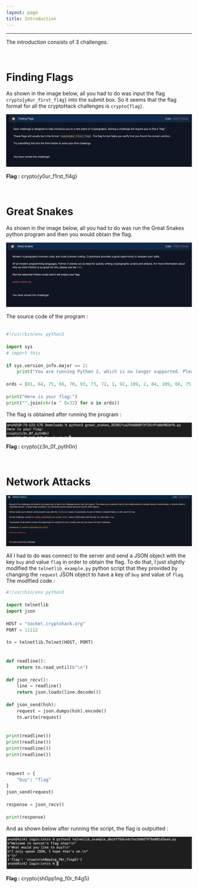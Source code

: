 ```yaml
---
layout: page
title: Introduction
---
```

<hr/>

The introduction consists of 3 challenges. 

<br/>

# Finding Flags 

As shown in the image below, all you had to do was input the flag `crypto{y0ur_f1rst_fl4g}` into the submit box. So it seems that the flag format for all the cryptoHack challenges is `crypto{flag}`.

![CryptoHack Image](/assets/img/exploitImages/cryptoHack/img4.png)

**Flag :** crypto{y0ur_f1rst_fl4g}

<br/>

# Great Snakes 

As shown in the image below, all you had to do was run the Great Snakes python program and then you would obtain the flag.

![CryptoHack Image](/assets/img/exploitImages/cryptoHack/img5.png)

The source code of the program : 

```python

#!/usr/bin/env python3

import sys
# import this

if sys.version_info.major == 2:
    print("You are running Python 2, which is no longer supported. Please update to Python 3.")

ords = [81, 64, 75, 66, 70, 93, 73, 72, 1, 92, 109, 2, 84, 109, 66, 75, 70, 90, 2, 92, 79]

print("Here is your flag:")
print("".join(chr(o ^ 0x32) for o in ords))

```

The flag is obtained after running the program :

![CryptoHack Image](/assets/img/exploitImages/cryptoHack/img6.png)

**Flag :** crypto{z3n_0f_pyth0n}

<br/>

# Network Attacks 

![CryptoHack Image](/assets/img/exploitImages/cryptoHack/img7.png)

All I had to do was connect to the server and send a JSON object with the key `buy` and value `flag` in order to obtain the flag. To do that, I just slightly modified the `telnetlib_example.py` python script that they provided by changing the `request` JSON object to have a key of `buy` and value of `flag`. The modified code :

```python
#!/usr/bin/env python3

import telnetlib
import json

HOST = "socket.cryptohack.org"
PORT = 11112

tn = telnetlib.Telnet(HOST, PORT)


def readline():
    return tn.read_until(b"\n")

def json_recv():
    line = readline()
    return json.loads(line.decode())

def json_send(hsh):
    request = json.dumps(hsh).encode()
    tn.write(request)


print(readline())
print(readline())
print(readline())
print(readline())


request = {
    "buy": "flag"
}
json_send(request)

response = json_recv()

print(response)
```
And as shown below after running the script, the flag is outputted :

![CryptoHack Image](/assets/img/exploitImages/cryptoHack/img14.png)

**Flag :** crypto{sh0pp1ng_f0r_fl4g5}



